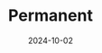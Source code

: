 ---  
layout: startup_page  
title: "Permanent"  
id: "permanent.ag"  
permalink: "/permanentpermanent.ag10022024/"  
website: "https://www.permanent.ag/"  
funding_round: "Seed"  
funding_amount: "$3.7M"  
investors: "Better Tomorrow Ventures, Atman Capital, Autopilot, Gaingels"  
about: "Permanent is a B Corp food distributor connecting commercial buyers with farms practicing regenerative agriculture. It offers a marketplace for in-season, locally grown produce, utilizing AI to predict availability and optimize supply chains. The platform also facilitates custom growing contracts, promoting transparency and sustainable food systems."  
markets: "AgTech, Food Supply Chain, Agriculture, Farming, Software, Wholesale"  
hq: "San Francisco, California, United States"  
founded_year: "2022"  
linkedin: "https://www.linkedin.com/company/permanentagriculture"  
twitter: ""  
instagram: ""  
facebook: ""  
crunchbase: "https://www.crunchbase.com/organization/permanent-b0ab"  
pitchbook: ""  

date_display: "02-Oct-2024"  
date: "2024-10-02"

# SEO Optimization  
meta_title: "Permanent - Seed Funding ($3.7M)"  
meta_description: "Permanent, Permanent is a B Corp food distributor connecting commercial buyers with farms practicing regenerative agriculture. It offers a marketplace for in-sea..."  
meta_keywords: "Permanent, AgTech, Food Supply Chain, Agriculture, Farming, Software, Wholesale, Seed funding"  
canonical_url: "https://startup.projectstartups.com/permanentpermanent.ag10022024/"  
---